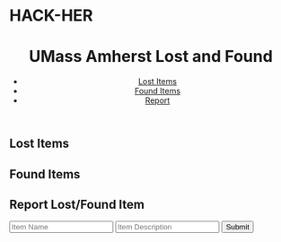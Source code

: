 # HACK-HER
<!DOCTYPE html>
<html lang="en">
<head>
  <meta charset="UTF-8">
  <meta name="viewport" content="width=device-width, initial-scale=1.0">
  <title>Lost and Found</title>
  <link rel="stylesheet" href="styles.css">
</head>
<body>
  <header>
    <h1>UMass Amherst Lost and Found</h1>
    <nav>
      <ul>
        <li><a href="#lost-items">Lost Items</a></li>
        <li><a href="#found-items">Found Items</a></li>
        <li><a href="#report">Report</a></li>
      </ul>
    </nav>
  </header>
  <main>
    <section id="lost-items">
      <h2>Lost Items</h2>
      <div id="lost-items-list"></div>
    </section>
    <section id="found-items">
      <h2>Found Items</h2>
      <div id="found-items-list"></div>
    </section>
    <section id="report any item">
      <h2>Report Lost/Found Item</h2>
      <form id="report-form">
        <input type="text" id="item-name" placeholder="Item Name" required>
        <input type="text" id="item-description" placeholder="Item Description" required>
        <button type="submit">Submit</button>
      </form>
    </section>
  </main>
  <script src="script.js"></script>
</body>
</html>
